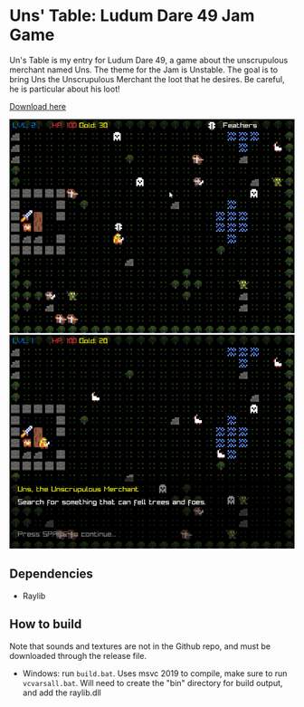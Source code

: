 # Uns' Table: Ludum Dare 49 Jam Game

Un's Table is my entry for Ludum Dare 49, a game about the unscrupulous merchant named Uns. The theme for the Jam is Unstable. The goal is to bring Uns the Unscrupulous Merchant the loot that he desires. Be careful, he is particular about his loot!

[Download here](https://github.com/rytc/ld49/releases/tag/v1.0)

![LD49 0](https://github.com/rytc/ld49/blob/main/screenshots/ld49_0.png)
![LD49 1](https://github.com/rytc/ld49/blob/main/screenshots/ld49_1.png)


## Dependencies
* Raylib

## How to build
Note that sounds and textures are not in the Github repo, and must be downloaded through the release file. 
* Windows: run `build.bat`. Uses msvc 2019 to compile, make sure to run `vcvarsall.bat`. Will need to create the "bin" directory for build output, and add the raylib.dll


